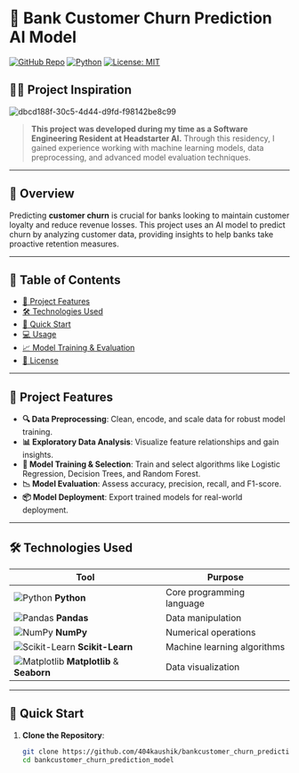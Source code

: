 # 🎯 Bank Customer Churn Prediction AI Model

[![GitHub Repo](https://img.shields.io/badge/GitHub-Repository-blue?style=flat&logo=github)](https://github.com/404kaushik/bankcustomer_churn_prediction_model)
[![Python](https://img.shields.io/badge/Built_with-Python-blue?style=flat&logo=python)](https://www.python.org/)
[![License: MIT](https://img.shields.io/badge/License-MIT-green.svg)](https://opensource.org/licenses/MIT)

## 👨‍💻 Project Inspiration
![dbcd188f-30c5-4d44-d9fd-f98142be8c99](https://github.com/user-attachments/assets/0928adf9-1da0-4ced-aaaf-697d4369f3ef)

> **This project was developed during my time as a Software Engineering Resident at Headstarter AI.** Through this residency, I gained experience working with machine learning models, data preprocessing, and advanced model evaluation techniques.

---

## 🌟 Overview
Predicting **customer churn** is crucial for banks looking to maintain customer loyalty and reduce revenue losses. This project uses an AI model to predict churn by analyzing customer data, providing insights to help banks take proactive retention measures.

---

## 📝 Table of Contents
- [🎯 Project Features](#-project-features)
- [🛠 Technologies Used](#-technologies-used)
- [🚀 Quick Start](#-quick-start)
- [💻 Usage](#-usage)
- [📈 Model Training & Evaluation](#-model-training--evaluation)
- [📄 License](#-license)

---

## 🎯 Project Features
- **🔍 Data Preprocessing**: Clean, encode, and scale data for robust model training.
- **📊 Exploratory Data Analysis**: Visualize feature relationships and gain insights.
- **🤖 Model Training & Selection**: Train and select algorithms like Logistic Regression, Decision Trees, and Random Forest.
- **📉 Model Evaluation**: Assess accuracy, precision, recall, and F1-score.
- **📦 Model Deployment**: Export trained models for real-world deployment.

---

## 🛠 Technologies Used
| Tool              | Purpose                  |
|-------------------|--------------------------|
| ![Python](https://img.icons8.com/color/20/000000/python.png) **Python** | Core programming language |
| ![Pandas](https://img.icons8.com/color/20/000000/pandas.png) **Pandas** | Data manipulation |
| ![NumPy](https://img.icons8.com/color/20/000000/numpy.png) **NumPy**   | Numerical operations |
| ![Scikit-Learn](https://banner2.cleanpng.com/20180823/ipi/kisspng-scikit-learn-python-scikit-image-logo-brand-custom-application-development-service-provider-ap-1713950435380.webp) **Scikit-Learn** | Machine learning algorithms |
| ![Matplotlib]([https://img.icons8.com/color/20/000000/matplotlib.png](https://www.jumpingrivers.com/blog/customising-matplotlib/matplot_title_logo.png)) **Matplotlib** & **Seaborn** | Data visualization |

---

## 🚀 Quick Start
1. **Clone the Repository**:
   ```bash
   git clone https://github.com/404kaushik/bankcustomer_churn_prediction_model.git
   cd bankcustomer_churn_prediction_model
